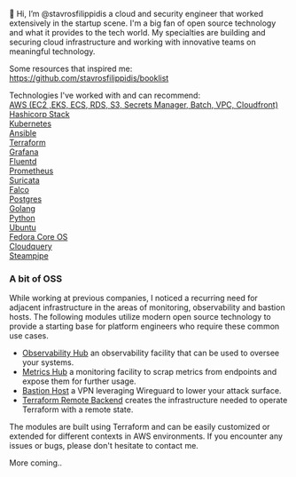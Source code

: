 
👋 Hi, I’m @stavrosfilippidis a cloud and security engineer that worked extensively in the 
startup scene. I'm a big fan of open source technology and what it provides to the tech world. 
My specialties are building and securing cloud infrastructure and working with innovative teams on 
meaningful technology. 

Some resources that inspired me:   
https://github.com/stavrosfilippidis/booklist 

Technologies I've worked with and can recommend:   
[AWS (EC2 ,EKS, ECS, RDS, S3, Secrets Manager, Batch, VPC, Cloudfront)](https://aws.amazon.com/)  
[Hashicorp Stack](https://www.hashicorp.com/solutions)  
[Kubernetes](https://kubernetes.io/)   
[Ansible](https://www.ansible.com/)    
[Terraform](https://www.terraform.io/)  
[Grafana](https://grafana.com/)   
[Fluentd](https://www.fluentd.org/)   
[Prometheus](https://prometheus.io/)     
[Suricata](https://suricata.io/)   
[Falco](https://falco.org/)      
[Postgres](https://www.postgresql.org/)    
[Golang](https://go.dev/)  
[Python](https://docs.python.org/3/)  
[Ubuntu](https://ubuntu.com/)   
[Fedora Core OS](https://docs.fedoraproject.org/en-US/fedora-coreos/)   
[Cloudquery](https://www.cloudquery.io/)  
[Steampipe](https://steampipe.io/)  


### A bit of OSS 

While working at previous companies, I noticed a recurring need for 
adjacent infrastructure in the areas of monitoring, observability and bastion hosts. 
The following modules utilize modern open source technology to provide a 
starting base for platform engineers who require these common use cases.

  - [Observability Hub](https://github.com/stavrosfilippidis/tf_aws_observability_hub) an observability facility that can be used to oversee your systems.
  - [Metrics Hub](https://github.com/stavrosfilippidis/tf_aws_metrics_collector) a monitoring facility to scrap metrics from endpoints and expose them for further usage. 
  - [Bastion Host](https://github.com/stavrosfilippidis/tf_aws_wireguard_vpn) a VPN leveraging Wireguard to lower your attack surface.
  - [Terraform Remote Backend](https://github.com/stavrosfilippidis/tf_aws_s3_remote_terraform_backend) creates the infrastructure needed to operate Terraform with a remote state.


The modules are built using Terraform and can be easily customized or extended for different contexts in AWS environments.
If you encounter any issues or bugs, please don't hesitate to contact me. 
  

More coming.. 
